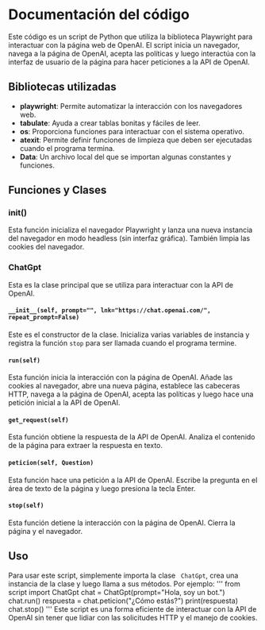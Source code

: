 # Documentación del código
 Este código es un script de Python que utiliza la biblioteca Playwright para interactuar con la página web de OpenAI. El script inicia un navegador, navega a la página de OpenAI, acepta las políticas y luego interactúa con la interfaz de usuario de la página para hacer peticiones a la API de OpenAI.
 ## Bibliotecas utilizadas
 - **playwright**: Permite automatizar la interacción con los navegadores web.
- **tabulate**: Ayuda a crear tablas bonitas y fáciles de leer.
- **os**: Proporciona funciones para interactuar con el sistema operativo.
- **atexit**: Permite definir funciones de limpieza que deben ser ejecutadas cuando el programa termina.
- **Data**: Un archivo local del que se importan algunas constantes y funciones.
 ## Funciones y Clases
 ### init()
 Esta función inicializa el navegador Playwright y lanza una nueva instancia del navegador en modo headless (sin interfaz gráfica). También limpia las cookies del navegador.
 ### ChatGpt
 Esta es la clase principal que se utiliza para interactuar con la API de OpenAI.
 #### `__init__(self, prompt="", lnk="https://chat.openai.com/", repeat_prompt=False) `
 Este es el constructor de la clase. Inicializa varias variables de instancia y registra la función ` stop ` para ser llamada cuando el programa termine.
 #### ` run(self) `
 Esta función inicia la interacción con la página de OpenAI. Añade las cookies al navegador, abre una nueva página, establece las cabeceras HTTP, navega a la página de OpenAI, acepta las políticas y luego hace una petición inicial a la API de OpenAI.
 #### ` get_request(self) `
 Esta función obtiene la respuesta de la API de OpenAI. Analiza el contenido de la página para extraer la respuesta en texto.
 #### ` peticion(self, Question) `
 Esta función hace una petición a la API de OpenAI. Escribe la pregunta en el área de texto de la página y luego presiona la tecla Enter.
 #### ` stop(self) `
 Esta función detiene la interacción con la página de OpenAI. Cierra la página y el navegador.
 ## Uso
 Para usar este script, simplemente importa la clase ` ChatGpt`, crea una instancia de la clase y luego llama a sus métodos. Por ejemplo:
'''
from script import ChatGpt
 chat = ChatGpt(prompt="Hola, soy un bot.")
chat.run()
respuesta = chat.peticion("¿Cómo estás?")
print(respuesta)
chat.stop()
'''
Este script es una forma eficiente de interactuar con la API de OpenAI sin tener que lidiar con las solicitudes HTTP y el manejo de cookies.